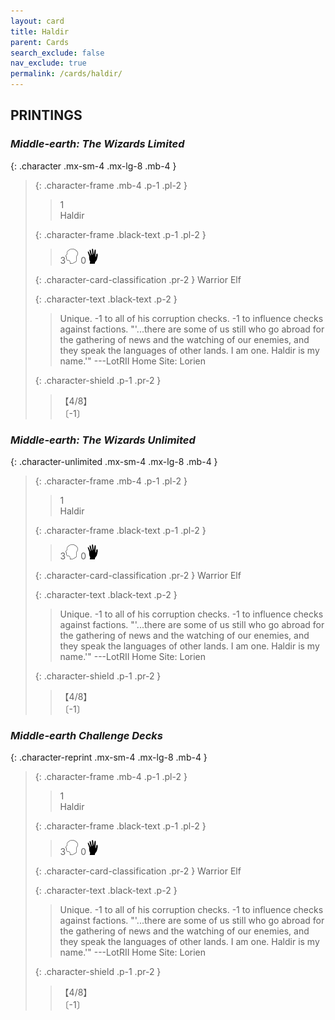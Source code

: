 ```yaml
---
layout: card
title: Haldir
parent: Cards
search_exclude: false
nav_exclude: true
permalink: /cards/haldir/
---
```


## PRINTINGS


### _Middle-earth: The Wizards Limited_

{: .character .mx-sm-4 .mx-lg-8 .mb-4 }
> {: .character-frame .mb-4 .p-1 .pl-2 }
> > <div class="card-mp">1</div>
> > <div class="character-card-name">Haldir</div>
>
> {: .character-frame .black-text .p-1 .pl-2 }
> > 3![](/assets/images/mind.svg) 0![](/assets/images/di.svg)
>
> {: .character-card-classification .pr-2 }
> Warrior Elf
>
> {: .character-text .black-text .p-2 }
> > Unique. -1 to all of his corruption checks. -1 to influence checks against factions.  "'...there are some of us still who go abroad for the gathering of news and the watching of our enemies, and they speak the languages of other lands. I am one. Haldir is my name.'" ---LotRII  Home Site: Lorien 
>
> {: .character-shield .p-1 .pr-2 }
> > <div class="card-shield">【4/8】</div>
> > <div class="card-corruption">〔-1〕</div>

### _Middle-earth: The Wizards Unlimited_

{: .character-unlimited .mx-sm-4 .mx-lg-8 .mb-4 }
> {: .character-frame .mb-4 .p-1 .pl-2 }
> > <div class="card-mp">1</div>
> > <div class="character-card-name">Haldir</div>
>
> {: .character-frame .black-text .p-1 .pl-2 }
> > 3![](/assets/images/mind.svg) 0![](/assets/images/di.svg)
>
> {: .character-card-classification .pr-2 }
> Warrior Elf
>
> {: .character-text .black-text .p-2 }
> > Unique. -1 to all of his corruption checks. -1 to influence checks against factions.  "'...there are some of us still who go abroad for the gathering of news and the watching of our enemies, and they speak the languages of other lands. I am one. Haldir is my name.'" ---LotRII  Home Site: Lorien 
>
> {: .character-shield .p-1 .pr-2 }
> > <div class="card-shield">【4/8】</div>
> > <div class="card-corruption">〔-1〕</div>

### _Middle-earth Challenge Decks_

{: .character-reprint .mx-sm-4 .mx-lg-8 .mb-4 }
> {: .character-frame .mb-4 .p-1 .pl-2 }
> > <div class="card-mp">1</div>
> > <div class="character-card-name">Haldir</div>
>
> {: .character-frame .black-text .p-1 .pl-2 }
> > 3![](/assets/images/mind.svg) 0![](/assets/images/di.svg)
>
> {: .character-card-classification .pr-2 }
> Warrior Elf
>
> {: .character-text .black-text .p-2 }
> > Unique. -1 to all of his corruption checks. -1 to influence checks against factions.  "'...there are some of us still who go abroad for the gathering of news and the watching of our enemies, and they speak the languages of other lands. I am one. Haldir is my name.'" ---LotRII  Home Site: Lorien 
>
> {: .character-shield .p-1 .pr-2 }
> > <div class="card-shield">【4/8】</div>
> > <div class="card-corruption">〔-1〕</div>
